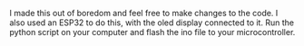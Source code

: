 I made this out of boredom and feel free to make changes to the code. I also used an ESP32 to do this, with the oled display connected to it. Run the python script on your computer and flash the ino file to your microcontroller.
